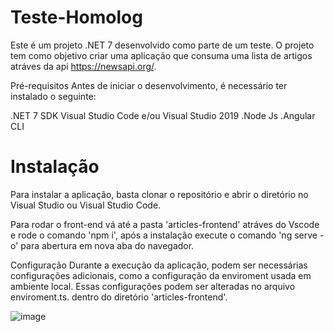 # Teste-Homolog

Este é um projeto .NET 7 desenvolvido como parte de um teste. O projeto tem como objetivo criar uma aplicação que consuma uma lista de artigos atráves da api https://newsapi.org/.

Pré-requisitos
Antes de iniciar o desenvolvimento, é necessário ter instalado o seguinte:

.NET 7 SDK
Visual Studio Code e/ou Visual Studio 2019
.Node Js 
.Angular CLI

# Instalação
Para instalar a aplicação, basta clonar o repositório e abrir o diretório no Visual Studio ou Visual Studio Code. 

Para rodar o front-end vá até a pasta 'articles-frontend' atráves do Vscode e rode o comando 'npm i', após a instalação execute o comando 'ng serve -o' para abertura em nova aba do navegador.

Configuração
Durante a execução da aplicação, podem ser necessárias configurações adicionais, como a configuração da enviroment usada em ambiente local. Essas configurações podem ser alteradas no arquivo enviroment.ts. dentro do diretório 'articles-frontend'.

![image](https://user-images.githubusercontent.com/108350980/226845613-4e523a99-a478-4ece-ac1d-ca9df80621a1.png)

